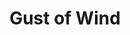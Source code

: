 ---
title: "Gust of Wind"
permalink: /spells/gust-of-wind/
tags:
  - Spell
  - 2nd Level
  - Evocation
available_for:
  - Druid
  - Sorcerer
  - Wizard
level: "2nd Level"
school: "Evocation"
area: "60 ft"
shape: "Line"
comp:
  - V
  - S
  - M
material: "a legume seed."
duration: "1 Minute"
concentration: true
attack: "STR Save"
description: |
  A line of strong wind 60 feet long and 10 feet wide blasts from you in a direction you choose for the spell's duration. Each creature that starts its turn in the line must succeed on a strength saving throw or be pushed 15 feet away from you in a direction following the line.

  Any creature in the line must spend 2 feet of movement for every 1 foot it moves when moving closer to you.

  The gust disperses gas or vapor, and it extinguishes candles, torches, and similar unprotected flames in the area. It causes protected flames, such as those of lanterns, to dance wildly and has a 50 percent chance to extinguish them.

  As a bonus action on each of your turns before the spell ends, you can change the direction in which the line blasts from you.
excerpt: "A line of strong wind 60 feet long and 10 feet wide blasts from you in a direction you choose for the spell's duration."
source: "Basic Rules"
---
